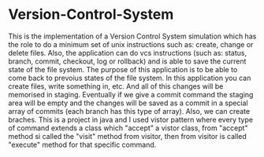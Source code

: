 # Version-Control-System
  This is the implementation of a Version Control System simulation  which has the role to do a minimum set of unix instructions such as: create, change or delete files. Also, the application can do vcs instructions (such as: status, branch, commit, checkout, log or rollback) and is able to save the current state of the file system. The purpose of this application is to be able to come back to prevoius states of the file system.
  In this application you can create files, write something in, etc. And all of this changes will be memorised in staging. Eventually if we give a commit command the staging area will be empty and the changes will be saved as a commit in a special array of commits (each branch has this type of array). Also, we can create braches. This is a project in java and I used vistor pattern where every type of command extends a class which "accept" a vistor class, from "accept" method si called the "visit" method from visitor, then from visitor is called "execute" method for that specific command. 
